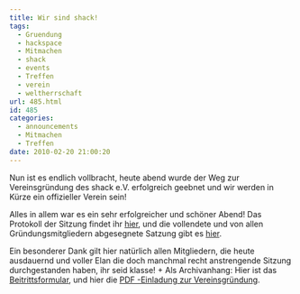 ```yaml
---
title: Wir sind shack!
tags:
  - Gruendung
  - hackspace
  - Mitmachen
  - shack
  - events
  - Treffen
  - verein
  - weltherrschaft
url: 485.html
id: 485
categories:
  - announcements
  - Mitmachen
  - Treffen
date: 2010-02-20 21:00:20
---
```


Nun ist es endlich vollbracht, heute abend wurde der Weg zur Vereinsgründung des shack e.V. erfolgreich geebnet und wir werden in Kürze ein offizieller Verein sein!

Alles in allem war es ein sehr erfolgreicher und schöner Abend! Das Protokoll der Sitzung findet ihr [hier](  https://blog.shackspace.de/wp-content/uploads/2010/02/N4Cy7npP9P-latest.pdf "hier"), und die vollendete und von allen Gründungsmitgliedern abgesegnete Satzung gibt es [hier](https://blog.shackspace.de/wp-content/uploads/2010/02/Satzung.pdf "hier").

Ein besonderer Dank gilt hier natürlich allen Mitgliedern, die heute ausdauernd und voller Elan die doch manchmal recht anstrengende Sitzung durchgestanden haben, ihr seid klasse!
+
Als Archivanhang: 
Hier  ist das [Beitrittsformular](https://blog.shackspace.de/wp-content/uploads/2010/03/shack_Beitrittsformular.pdf), 
und hier die [PDF -Einladung zur Vereinsgründung</strong>](https://blog.shackspace.de/wp-content/uploads/2010/02/SHACKgruendung20feb2010.pdf).